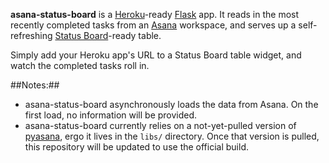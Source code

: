 __asana-status-board__ is a [Heroku](https://www.heroku.com)-ready [Flask](http://flask.pocoo.org) app. It reads in the most recently completed tasks from an [Asana](https://asana.com) workspace, and serves up a self-refreshing [Status Board](http://panic.com/statusboard/)-ready table.

Simply add your Heroku app's URL to a Status Board table widget, and watch the completed tasks roll in.

##Notes:##
- asana-status-board asynchronously loads the data from Asana. On the first load, no information will be provided.
- asana-status-board currently relies on a not-yet-pulled version of [pyasana](https://github.com/caseydunham/python-asana), ergo it lives in the `libs/` directory. Once that version is pulled, this repository will be updated to use the official build.
